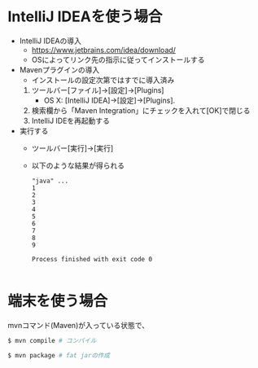 # IntelliJ IDEAを使う場合

* IntelliJ IDEAの導入
  * https://www.jetbrains.com/idea/download/
  * OSによってリンク先の指示に従ってインストールする
* Mavenプラグインの導入
  * インストールの設定次第ではすでに導入済み
  1. ツールバー[ファイル]→[設定]→[Plugins]
     * OS X: [IntelliJ IDEA]→[設定]→[Plugins].
  2. 検索欄から「Maven Integration」にチェックを入れて[OK]で閉じる
  3. IntelliJ IDEを再起動する
* 実行する
  * ツールバー[実行]→[実行]
  * 以下のような結果が得られる

     ```
     "java" ...
     1
     2
     3
     4
     5
     6
     7
     8
     9

     Process finished with exit code 0
   ```

# 端末を使う場合

mvnコマンド(Maven)が入っている状態で、

```sh
$ mvn compile # コンパイル

$ mvn package # fat jarの作成
```
